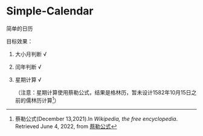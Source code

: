 # Simple-Calendar
简单的日历

目标效果：
1. 大小月判断 √

2. 闰年判断 √

3. 星期计算 √

   （注意：星期计算使用蔡勒公式，结果是格林历，暂未设计1582年10月15日之前的儒林历计算[^1]）





[^1]:蔡勒公式(December 13,2021).In *Wikipedia, the free encyclopedia*. Retrieved June 4, 2022, from [蔡勒公式](https://zh.wikipedia.org/zh-hk/%E8%94%A1%E5%8B%92%E5%85%AC%E5%BC%8F)

